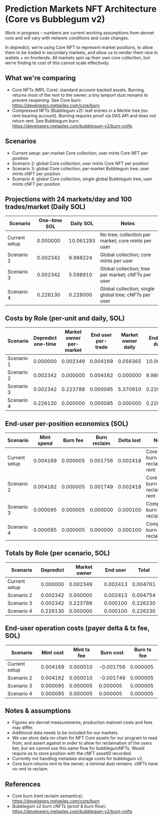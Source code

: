 # Prediction Markets NFT Architecture (Core vs Bubblegum v2)

Work in progress – numbers are current working assumptions from devnet runs and will vary with network conditions and code changes.

In depredict, we're using Core NFT to represent market positions, to allow them to be traded in secondary markets, and allow us to render them nice in wallets + on frontends. All markets spin up their own core collection, but we're finding te cost of this cannot scale effectively. 

## What we're comparing
- Core NFTs (MPL Core): standard account-backed assets. Burning returns most of the rent to the owner; a tiny lamport dust remains to prevent reopening. See Core burn: https://developers.metaplex.com/core/burn
- Compressed NFTs (Bubblegum v2): leaf entries in a Merkle tree (no rent-bearing account). Burning requires proof via DAS API and does not return rent. See Bubblegum burn: https://developers.metaplex.com/bubblegum-v2/burn-cnfts

## Scenarios
- Current setup: per-market Core collection; user mints Core NFT per position
- Scenario 2: global Core collection; user mints Core NFT per position
- Scenario 3: global Core collection; per-market Bubblegum tree; user mints cNFT per position
- Scenario 4: global Core collection; single global Bubblegum tree; user mints cNFT per position

## Projections with 24 markets/day and 100 trades/market (Daily SOL)
| Scenario        | One-time SOL | Daily SOL | Notes                                                   |
|-----------------|--------------|-----------|---------------------------------------------------------|
| Current setup   | 0.000000     | 10.061293 | No tree; collection per market; core mints per user     |
| Scenario 2      | 0.002342     | 9.988224  | Global collection; core mints per user                  |
| Scenario 3      | 0.002342     | 5.598910  | Global collection; tree per market; cNFTs per user      |
| Scenario 4      | 0.226130     | 0.228000  | Global collection; single global tree; cNFTs per user   |

## Costs by Role (per-unit and daily, SOL)
| Scenario     | Depredict one-time | Market owner per-market | End user per-trade | Market owner daily | End user daily | Daily total |
|--------------|--------------------|--------------------------|--------------------|--------------------|----------------|-------------|
| Scenario 1   | 0.000000           | 0.002349                 | 0.004169           | 0.056365           | 10.004928      | 10.061293   |
| Scenario 2   | 0.002342           | 0.000000                 | 0.004162           | 0.000000           | 9.988224       | 9.988224    |
| Scenario 3   | 0.002342           | 0.223788                 | 0.000095           | 5.370910           | 0.228000       | 5.598910    |
| Scenario 4   | 0.226130           | 0.000000                 | 0.000095           | 0.000000           | 0.228000       | 0.228000    |

## End-user per-position economics (SOL)
| Scenario        | Mint spend | Burn fee | Burn reclaim | Delta lost | Notes                          |
|-----------------|------------|----------|--------------|------------|--------------------------------|
| Current setup   | 0.004169   | 0.000005 | 0.001756     | 0.002418   | Core asset burn reclaims rent  |
| Scenario 2      | 0.004162   | 0.000005 | 0.001749     | 0.002418   | Core asset burn reclaims rent  |
| Scenario 3      | 0.000095   | 0.000005 | 0.000000     | 0.000100   | Compressed burn (no reclaim)   |
| Scenario 4      | 0.000095   | 0.000005 | 0.000000     | 0.000100   | Compressed burn (no reclaim)   |

## Totals by Role (per scenario, SOL)
| Scenario        | Depredict | Market owner | End user | Total    |
|-----------------|-----------|--------------|----------|----------|
| Current setup   | 0.000000  | 0.002349     | 0.002413 | 0.004761 |
| Scenario 2      | 0.002342  | 0.000000     | 0.002413 | 0.004754 |
| Scenario 3      | 0.002342  | 0.223788     | 0.000100 | 0.226230 |
| Scenario 4      | 0.226130  | 0.000000     | 0.000100 | 0.226230 |

## End-user operation costs (payer delta & tx fee, SOL)
| Scenario        | Mint cost | Mint tx fee | Burn cost  | Burn tx fee |
|-----------------|-----------|-------------|------------|-------------|
| Current setup   | 0.004169  | 0.000010    | -0.001756  | 0.000005    |
| Scenario 2      | 0.004162  | 0.000010    | -0.001749  | 0.000005    |
| Scenario 3      | 0.000095  | 0.000005    | 0.000005   | 0.000005    |
| Scenario 4      | 0.000095  | 0.000005    | 0.000005   | 0.000005    |


## Notes & assumptions
- Figures are devnet measurements; production mainnet costs and fees may differ.
- Additional data needs to be included for our markets. 
- We can store data on-chain for NFT Core assets for our program to read from, and assert against in order to allow for reclaimation of the users bet, but we cannot use this same flow for bubblegumNFTs. Would require us to store position with the cNFT assetID recorded. 
- Currently not handling metadata storage costs for bubblegum v2.  
- Core burn returns rent to the owner; a minimal dust remains. cNFTs have no rent to reclaim.

## References
- Core burn (rent reclaim semantics): https://developers.metaplex.com/core/burn
- Bubblegum v2 burn cNFTs (proof & burn flow): https://developers.metaplex.com/bubblegum-v2/burn-cnfts